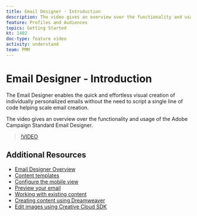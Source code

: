 ```yaml
---
title: Email Designer - Introduction
description: The video gives an overview over the functionality and usage of the Adobe Campaign Standard Email Designer.
feature: Profiles and Audiences
topics: Getting Started
kt: 1402
doc-type: feature video
activity: understand
team: PMM
---
```


# Email Designer - Introduction

The Email Designer enables the quick and effortless visual creation of individually personalized emails without the need to script a single line of code helping scale email creation.

The video gives an overview over the functionality and usage of the Adobe Campaign Standard Email Designer.

>[!VIDEO](https://video.tv.adobe.com/v/22771?quality=12)

## Additional Resources

* [Email Designer Overview](/help/acs/designing-content/email-designer/email-designer-overview.md)
* [Content templates](/help/acs/designing-content/email-designer/email-content-templates.md)
* [Configure the mobile view](/help/acs/designing-content/email-designer/configure-the-mobile-view.md)
* [Preview your email](/help/acs/designing-content/email-designer/preview-your-email.md)
* [Working with existing content](/help/acs/designing-content/email-designer/working-with-existing-content.md)
* [Creating content using Dreamweaver](/help/acs/designing-content/email-designer/dreamweaver-integration.md)
* [Edit images using Creative Cloud SDK](/help/acs/designing-content/email-designer/adobe-creative-cloud-sdk-integration.md)
